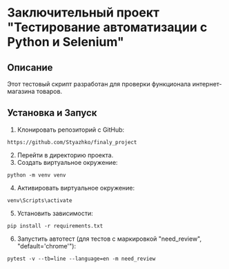 # Заключительный проект "Тестирование автоматизации с Python и Selenium"
## Описание
Этот тестовый скрипт разработан для проверки функционала интернет-магазина товаров.
## Установка и Запуск
1. Клонировать репозиторий с GitHub:
```
https://github.com/Styazhko/finaly_project
```
2. Перейти в директорию проекта.
3. Создать виртуальное окружение:
```
python -m venv venv
```
4. Активировать виртуальное окружение:
```
venv\Scripts\activate
```
5. Установить зависимости:
```
pip install -r requirements.txt
```
6. Запустить автотест (для тестов с маркировкой "need_review", "default='chrome'"):
```
pytest -v --tb=line --language=en -m need_review
```